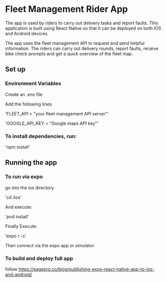 # Fleet Management Rider App

The app is used by riders to carry out delivery tasks and report faults. This application is built using React Native so that it can be deployed on both IOS and Android devices.

The app uses the fleet management API to request and send helpful information. The riders can carry out delivery rounds, report faults, receive bike check prompts and get a quick overview of the fleet map.

## Set up

### Environment Variables

Create an .env file

Add the following lines

'FLEET_API = "your fleet management API server"'

'GOOGLE_API_KEY = "Google maps API key"'

### To install dependencies, run:

'npm install'

## Running the app

### To run via expo

go into the ios directory

'cd /ios'

And execute:

'pod install'

Finally Execute:

'expo r -c'

Then connect via the expo app or simulator.

### To build and deploy full app

follow https://pagepro.co/blog/publishing-expo-react-native-app-to-ios-and-android/
